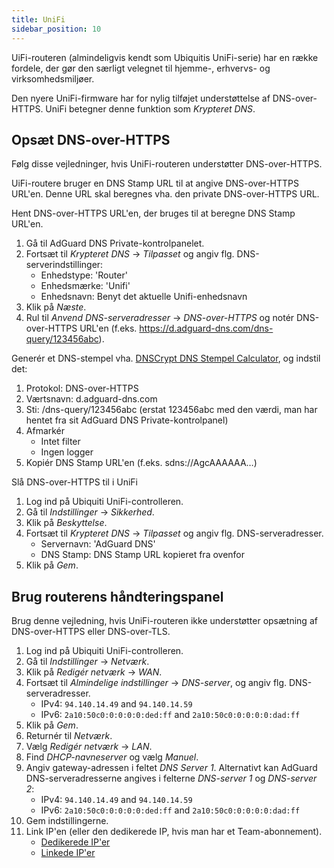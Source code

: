 ```yaml
---
title: UniFi
sidebar_position: 10
---
```


UiFi-routeren (almindeligvis kendt som Ubiquitis UniFi-serie) har en række fordele, der gør den særligt velegnet til hjemme-, erhvervs- og virksomhedsmiljøer.

Den nyere UniFi-firmware har for nylig tilføjet understøttelse af DNS-over-HTTPS. UniFi betegner denne funktion som _Krypteret DNS_.

## Opsæt DNS-over-HTTPS

Følg disse vejledninger, hvis UniFi-routeren understøtter DNS-over-HTTPS.

UiFi-routere bruger en DNS Stamp URL til at angive DNS-over-HTTPS URL'en. Denne URL skal beregnes vha. den private DNS-over-HTTPS URL.

Hent DNS-over-HTTPS URL'en, der bruges til at beregne DNS Stamp URL'en.

1. Gå til AdGuard DNS Private-kontrolpanelet.
2. Fortsæt til _Krypteret DNS_ → _Tilpasset_ og angiv flg. DNS-serverindstillinger:
   - Enhedstype: 'Router'
   - Enhedsmærke: 'Unifi'
   - Enhedsnavn: Benyt det aktuelle Unifi-enhedsnavn
3. Klik på _Næste_.
4. Rul til _Anvend DNS-serveradresser_ → _DNS-over-HTTPS_ og notér DNS-over-HTTPS URL'en (f.eks. https://d.adguard-dns.com/dns-query/123456abc).

Generér et DNS-stempel vha. [DNSCrypt DNS Stempel Calculator](https://dnscrypt.info/stamps/), og indstil det:

1. Protokol: DNS-over-HTTPS
2. Værtsnavn: d.adguard-dns.com
3. Sti: /dns-query/123456abc (erstat 123456abc med den værdi, man har hentet fra sit AdGuard DNS Private-kontrolpanel)
4. Afmarkér
   - Intet filter
   - Ingen logger
5. Kopiér DNS Stamp URL'en (f.eks. sdns://AgcAAAAAA…)

Slå DNS-over-HTTPS til i UniFi

1. Log ind på Ubiquiti UniFi-controlleren.
2. Gå til _Indstillinger_ → _Sikkerhed_.
3. Klik på _Beskyttelse_.
4. Fortsæt til _Krypteret DNS_ → _Tilpasset_ og angiv flg. DNS-serveradresser.
   - Servernavn: 'AdGuard DNS'
   - DNS Stamp: DNS Stamp URL kopieret fra ovenfor
5. Klik på _Gem_.

## Brug routerens håndteringspanel

Brug denne vejledning, hvis UniFi-routeren ikke understøtter opsætning af DNS-over-HTTPS eller DNS-over-TLS.

1. Log ind på Ubiquiti UniFi-controlleren.
2. Gå til _Indstillinger_ → _Netværk_.
3. Klik på _Redigér netværk_ → _WAN_.
4. Fortsæt til _Almindelige indstillinger_ → _DNS-server_, og angiv flg. DNS-serveradresser.
   - IPv4: `94.140.14.49` and `94.140.14.59`
   - IPv6: `2a10:50c0:0:0:0:0:ded:ff` and `2a10:50c0:0:0:0:0:dad:ff`
5. Klik på _Gem_.
6. Returnér til _Netværk_.
7. Vælg _Redigér netværk_ → _LAN_.
8. Find _DHCP-navneserver_ og vælg _Manuel_.
9. Angiv gateway-adressen i feltet _DNS Server 1_. Alternativt kan AdGuard DNS-serveradresserne angives i felterne _DNS-server 1_ og _DNS-server 2_:
   - IPv4: `94.140.14.49` and `94.140.14.59`
   - IPv6: `2a10:50c0:0:0:0:0:ded:ff` and `2a10:50c0:0:0:0:0:dad:ff`
10. Gem indstillingerne.
11. Link IP'en (eller den dedikerede IP, hvis man har et Team-abonnement).
    - [Dedikerede IP'er](private-dns/connect-devices/other-options/dedicated-ip.md)
    - [Linkede IP'er](private-dns/connect-devices/other-options/linked-ip.md)
